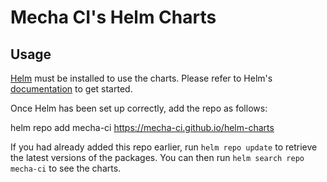# Mecha CI's Helm Charts

## Usage

[Helm](https://helm.sh) must be installed to use the charts. Please refer to
Helm's [documentation](https://helm.sh/docs) to get started.

Once Helm has been set up correctly, add the repo as follows:

helm repo add mecha-ci https://mecha-ci.github.io/helm-charts

If you had already added this repo earlier, run `helm repo update` to retrieve
the latest versions of the packages. You can then run `helm search repo mecha-ci` to see the charts.

